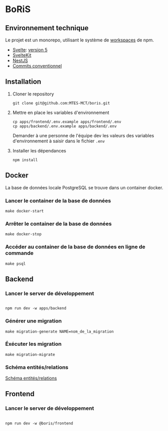 # BoRiS

## Environnement technique

Le projet est un monorepo, utilisant le système de [workspaces](https://docs.npmjs.com/cli/v7/using-npm/workspaces) de
npm.

- [Svelte](https://svelte.dev/docs/introduction): [version 5](https://svelte-5-preview.vercel.app/docs/introduction)
- [SvelteKit](https://kit.svelte.dev/docs/introduction)
- [NestJS](https://nestjs.com/)
- [Commits conventionnel](https://www.conventionalcommits.org/en/v1.0.0/)

## Installation

1. Cloner le repository

   ```
   git clone git@github.com:MTES-MCT/boris.git
   ```

2. Mettre en place les variables d'environnement

   ```
   cp apps/frontend/.env.example apps/frontend/.env
   cp apps/backend/.env.example apps/backend/.env
   ```

   Demander à une personne de l'équipe dev les valeurs des variables d'environnement à saisir dans le fichier `.env`

3. Installer les dépendances

   ```
   npm install
   ```

## Docker

La base de données locale PostgreSQL se trouve dans un container docker.

### Lancer le container de la base de données

```
make docker-start
```

### Arrêter le container de la base de données

```
make docker-stop
```

### Accéder au container de la base de données en ligne de commande

```
make psql
```

## Backend

### Lancer le server de développement

```

npm run dev -w apps/backend

```

### Générer une migration

```
make migration-generate NAME=nom_de_la_migration
```

### Éxécuter les migration

```
make migration-migrate
```

### Schéma entités/relations

[Schéma entités/relations](/apps/backend/doc/entities-relationships-diagram.mermaid)

## Frontend

### Lancer le server de développement

```

npm run dev -w @boris/frontend

```
